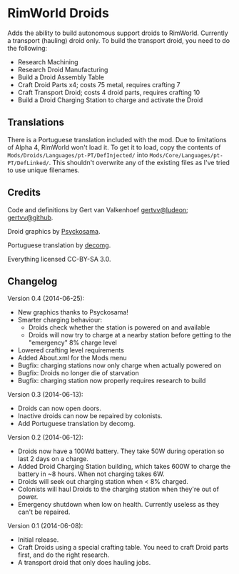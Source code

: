 RimWorld Droids
===============

Adds the ability to build autonomous support droids to RimWorld. Currently a
transport (hauling) droid only. To build the transport droid, you need to do
the following:

  - Research Machining
  - Research Droid Manufacturing
  - Build a Droid Assembly Table
  - Craft Droid Parts x4; costs 75 metal, requires crafting 7
  - Craft Transport Droid; costs 4 droid parts, requires crafting 10
  - Build a Droid Charging Station to charge and activate the Droid

Translations
------------

There is a Portuguese translation included with the mod. Due to limitations of
Alpha 4, RimWorld won't load it. To get it to load, copy the contents of
`Mods/Droids/Languages/pt-PT/DefInjected/` into
`Mods/Core/Languages/pt-PT/DefLinked/`. This shouldn't overwrite any of the
existing files as I've tried to use unique filenames.

Credits
-------

Code and definitions by Gert van Valkenhoef [gertvv@ludeon](http://ludeon.com/forums/index.php?action=profile;u=7550); [gertvv@github](https://github.com/gertvv/).

Droid graphics by [Psyckosama](http://ludeon.com/forums/index.php?action=profile;u=2603).

Portuguese translation by [decomg](http://ludeon.com/forums/index.php?action=profile;u=5968).

Everything licensed CC-BY-SA 3.0.

Changelog
---------

Version 0.4 (2014-06-25):

  - New graphics thanks to Psyckosama!
  - Smarter charging behaviour:
      - Droids check whether the station is powered on and available
      - Droids will now try to charge at a nearby station before getting
        to the "emergency" 8% charge level
  - Lowered crafting level requirements
  - Added About.xml for the Mods menu
  - Bugfix: charging stations now only charge when actually powered on
  - Bugfix: Droids no longer die of starvation
  - Bugfix: charging station now properly requires research to build

Version 0.3 (2014-06-13):

  - Droids can now open doors.
  - Inactive droids can now be repaired by colonists.
  - Add Portuguese translation by decomg.

Version 0.2 (2014-06-12):

  - Droids now have a 100Wd battery. They take 50W during operation so last 2
    days on a charge.
  - Added Droid Charging Station building, which takes 600W to charge the
    battery in ~8 hours. When not charging takes 6W.
  - Droids will seek out charging station when < 8% charged.
  - Colonists will haul Droids to the charging station when they're out of
    power.
  - Emergency shutdown when low on health. Currently useless as they can't be
    repaired.

Version 0.1 (2014-06-08):

  - Initial release.
  - Craft Droids using a special crafting table. You need to craft Droid parts
    first, and do the right research.
  - A transport droid that only does hauling jobs.

